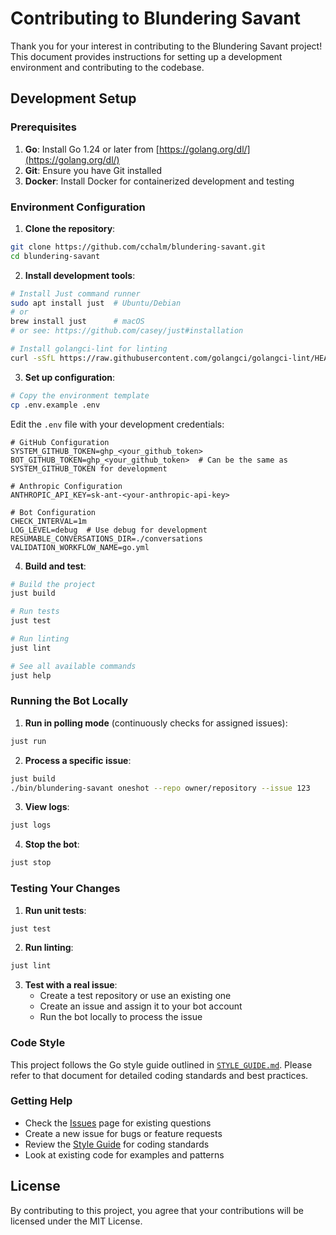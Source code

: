# Contributing to Blundering Savant

Thank you for your interest in contributing to the Blundering Savant project! This document provides instructions for setting up a development environment and contributing to the codebase.

## Development Setup

### Prerequisites

1. **Go**: Install Go 1.24 or later from [https://golang.org/dl/](https://golang.org/dl/)
2. **Git**: Ensure you have Git installed
3. **Docker**: Install Docker for containerized development and testing

### Environment Configuration

1. **Clone the repository**:
```bash
git clone https://github.com/cchalm/blundering-savant.git
cd blundering-savant
```

2. **Install development tools**:
```bash
# Install Just command runner
sudo apt install just  # Ubuntu/Debian
# or
brew install just      # macOS
# or see: https://github.com/casey/just#installation

# Install golangci-lint for linting
curl -sSfL https://raw.githubusercontent.com/golangci/golangci-lint/HEAD/install.sh | sh -s -- -b $(go env GOPATH)/bin
```

3. **Set up configuration**:
```bash
# Copy the environment template
cp .env.example .env
```

Edit the `.env` file with your development credentials:

```env
# GitHub Configuration
SYSTEM_GITHUB_TOKEN=ghp_<your_github_token>
BOT_GITHUB_TOKEN=ghp_<your_github_token>  # Can be the same as SYSTEM_GITHUB_TOKEN for development

# Anthropic Configuration
ANTHROPIC_API_KEY=sk-ant-<your-anthropic-api-key>

# Bot Configuration
CHECK_INTERVAL=1m
LOG_LEVEL=debug  # Use debug for development
RESUMABLE_CONVERSATIONS_DIR=./conversations
VALIDATION_WORKFLOW_NAME=go.yml
```

4. **Build and test**:
```bash
# Build the project
just build

# Run tests
just test

# Run linting
just lint

# See all available commands
just help
```

### Running the Bot Locally

1. **Run in polling mode** (continuously checks for assigned issues):
```bash
just run
```

2. **Process a specific issue**:
```bash
just build
./bin/blundering-savant oneshot --repo owner/repository --issue 123
```

3. **View logs**:
```bash
just logs
```

4. **Stop the bot**:
```bash
just stop
```

### Testing Your Changes

1. **Run unit tests**:
```bash
just test
```

2. **Run linting**:
```bash
just lint
```

3. **Test with a real issue**:
   - Create a test repository or use an existing one
   - Create an issue and assign it to your bot account
   - Run the bot locally to process the issue

### Code Style

This project follows the Go style guide outlined in [`STYLE_GUIDE.md`](STYLE_GUIDE.md). Please refer to that document for detailed coding standards and best practices.







### Getting Help

- Check the [Issues](https://github.com/cchalm/blundering-savant/issues) page for existing questions
- Create a new issue for bugs or feature requests
- Review the [Style Guide](STYLE_GUIDE.md) for coding standards
- Look at existing code for examples and patterns

## License

By contributing to this project, you agree that your contributions will be licensed under the MIT License.